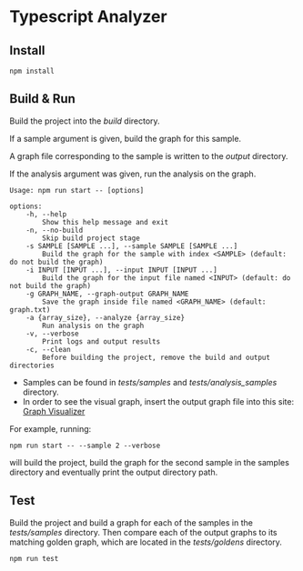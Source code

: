 # Typescript Analyzer

## Install

```
npm install
```

## Build & Run

Build the project into the *build* directory.

If a sample argument is given, build the graph for this sample.

A graph file corresponding to the sample is written to the *output* directory.

If the analysis argument was given, run the analysis on the graph.

```
Usage: npm run start -- [options]

options:
    -h, --help
        Show this help message and exit
    -n, --no-build
        Skip build project stage
    -s SAMPLE [SAMPLE ...], --sample SAMPLE [SAMPLE ...]
        Build the graph for the sample with index <SAMPLE> (default: do not build the graph)
    -i INPUT [INPUT ...], --input INPUT [INPUT ...]
        Build the graph for the input file named <INPUT> (default: do not build the graph)
    -g GRAPH_NAME, --graph-output GRAPH_NAME
        Save the graph inside file named <GRAPH_NAME> (default: graph.txt)
    -a {array_size}, --analyze {array_size}
        Run analysis on the graph
    -v, --verbose
        Print logs and output results
    -c, --clean
        Before building the project, remove the build and output directories

```

* Samples can be found in *tests/samples* and *tests/analysis_samples* directory.
* In order to see the visual graph, insert the output graph file into this site: [Graph Visualizer](https://dreampuf.github.io/GraphvizOnline/)

For example, running:

```
npm run start -- --sample 2 --verbose
```

will build the project, build the graph for the second sample in the samples directory and eventually print the output directory path.

## Test

Build the project and build a graph for each of the samples in the *tests/samples* directory. Then compare each of the output graphs to its matching golden graph, which are located in the *tests/goldens* directory.

```
npm run test
```
